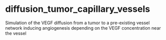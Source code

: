 diffusion_tumor_capillary_vessels
=================================

Simulation of the VEGF diffusion from a tumor to a pre-existing vessel network inducing angiogenesis depending on the VEGF concentration near the vessel
